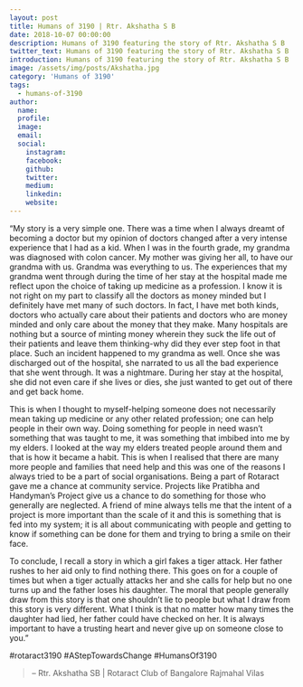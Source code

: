 ```yaml
---
layout: post
title: Humans of 3190 | Rtr. Akshatha S B
date: 2018-10-07 00:00:00
description: Humans of 3190 featuring the story of Rtr. Akshatha S B
twitter_text: Humans of 3190 featuring the story of Rtr. Akshatha S B
introduction: Humans of 3190 featuring the story of Rtr. Akshatha S B
image: /assets/img/posts/Akshatha.jpg
category: 'Humans of 3190'
tags:
  - humans-of-3190
author:
  name: 
  profile: 
  image: 
  email: 
  social:
    instagram:
    facebook: 
    github: 
    twitter: 
    medium: 
    linkedin: 
    website:
---
```

“My story is a very simple one. There was a time when I always dreamt of becoming a doctor but my opinion of doctors changed after a very intense experience that I had as a kid. When I was in the fourth grade, my grandma was diagnosed with colon cancer. My mother was giving her all, to have our grandma with us. Grandma was everything to us. The experiences that my grandma went through during the time of her stay at the hospital made me reflect upon the choice of taking up medicine as a profession. I know it is not right on my part to classify all the doctors as money minded but I definitely have met many of such doctors. In fact, I have met both kinds, doctors who actually care about their patients and doctors who are money minded and only care about the money that they make. Many hospitals are nothing but a source of minting money wherein they suck the life out of their patients and leave them thinking-why did they ever step foot in that place. Such an incident happened to my grandma as well. Once she was discharged out of the hospital, she narrated to us all the bad experience that she went through. It was a nightmare. During her stay at the hospital, she did not even care if she lives or dies, she just wanted to get out of there and get back home.

This is when I thought to myself-helping someone does not necessarily mean taking up medicine or any other related profession; one can help people in their own way. Doing something for people in need wasn’t something that was taught to me, it was something that imbibed into me by my elders. I looked at the way my elders treated people around them and that is how it became a habit. This is when I realised that there are many more people and families that need help and this was one of the reasons I always tried to be a part of social organisations. Being a part of Rotaract gave me a chance at community service. Projects like Pratibha and Handyman’s Project give us a chance to do something for those who generally are neglected. A friend of mine always tells me that the intent of a project is more important than the scale of it and this is something that is fed into my system; it is all about communicating with people and getting to know if something can be done for them and trying to bring a smile on their face.

To conclude, I recall a story in which a girl fakes a tiger attack. Her father rushes to her aid only to find nothing there. This goes on for a couple of times but when a tiger actually attacks her and she calls for help but no one turns up and the father loses his daughter. The moral that people generally draw from this story is that one shouldn’t lie to people but what I draw from this story is very different. What I think is that no matter how many times the daughter had lied, her father could have checked on her. It is always important to have a trusting heart and never give up on someone close to you.”

#rotaract3190 #AStepTowardsChange #HumansOf3190

> – Rtr. Akshatha SB \| Rotaract Club of Bangalore Rajmahal Vilas
